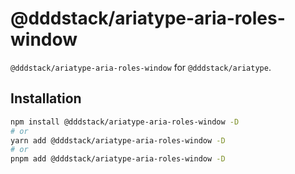 # @dddstack/ariatype-aria-roles-window

`@dddstack/ariatype-aria-roles-window` for `@dddstack/ariatype`.

## Installation

```bash
npm install @dddstack/ariatype-aria-roles-window -D
# or
yarn add @dddstack/ariatype-aria-roles-window -D
# or
pnpm add @dddstack/ariatype-aria-roles-window -D
```
